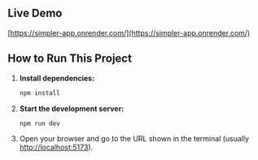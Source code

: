 ## Live Demo

[https://simpler-app.onrender.com/](https://simpler-app.onrender.com/)

## How to Run This Project

1. **Install dependencies:**
   ```bash
   npm install
   ```
2. **Start the development server:**
   ```bash
   npm run dev
   ```
3. Open your browser and go to the URL shown in the terminal (usually [http://localhost:5173](http://localhost:5173)).
